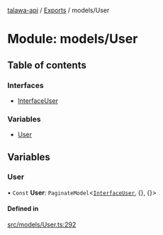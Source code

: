 [talawa-api](../README.md) / [Exports](../modules.md) / models/User

# Module: models/User

## Table of contents

### Interfaces

- [InterfaceUser](../interfaces/models_User.InterfaceUser.md)

### Variables

- [User](models_User.md#user)

## Variables

### User

• `Const` **User**: `PaginateModel`\<[`InterfaceUser`](../interfaces/models_User.InterfaceUser.md), {}, {}\>

#### Defined in

[src/models/User.ts:292](https://github.com/PalisadoesFoundation/talawa-api/blob/7fc03c3/src/models/User.ts#L292)
